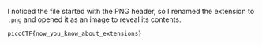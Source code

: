 I noticed the file started with the PNG header, so I renamed the extension to `.png` and opened it as an image to reveal its contents.


```picoCTF{now_you_know_about_extensions}```
